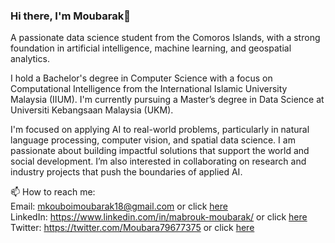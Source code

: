 ### Hi there, I'm Moubarak👋
A passionate data science student from the Comoros Islands, with a strong foundation in artificial intelligence, machine learning, and geospatial analytics.


I hold a Bachelor's degree in Computer Science with a focus on Computational Intelligence from the International Islamic University Malaysia (IIUM). I'm currently pursuing a Master’s degree in Data Science at Universiti Kebangsaan Malaysia (UKM).

I'm focused on applying AI to real-world problems, particularly in natural language processing, computer vision, and spatial data science. I am passionate about building impactful solutions that support the world and social development. I’m also interested in collaborating on research and industry projects that push the boundaries of applied AI.

📫 How to reach me:<br>
Email: mkouboimoubarak18@gmail.com or click [here](mkouboimoubarak18@gmail.com)<br>
LinkedIn: https://www.linkedin.com/in/mabrouk-moubarak/ or click [here](https://www.linkedin.com/in/mabrouk-moubarak/)<br>
Twitter: https://twitter.com/Moubara79677375 or click [here](https://twitter.com/Moubara79677375)


